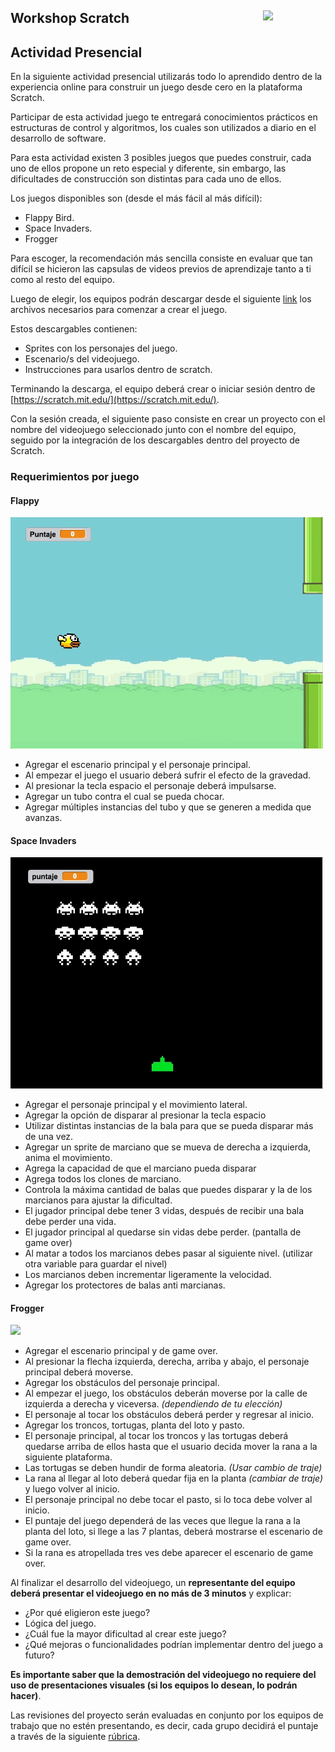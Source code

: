 <section>
<a href="http://desafiolatam.com"><img src="http://blog.desafiolatam.com/wp-content/uploads/2015/03/logo_latam_mini.png" width="100" style="float:right"></a>

# Workshop Scratch

## Actividad Presencial

En la siguiente actividad presencial utilizarás todo lo aprendido dentro de la experiencia online para construir un juego desde cero en la plataforma Scratch.

Participar de esta actividad juego te entregará conocimientos prácticos en estructuras de control y algoritmos, los cuales son utilizados a diario en el desarrollo de software.

Para esta actividad existen 3 posibles juegos que puedes construir, cada uno de ellos propone un reto especial y diferente, sin embargo, las dificultades de construcción son distintas para cada uno de ellos.

Los juegos disponibles son (desde el más fácil al más difícil):

-	Flappy Bird.
-	Space Invaders.
- 	Frogger

Para escoger, la recomendación más sencilla consiste en evaluar que tan difícil se hicieron las capsulas de videos previos de aprendizaje tanto a ti como al resto del equipo.

Luego de elegir, los equipos podrán descargar desde el siguiente [link]( https://www.amazon.com/clouddrive/share/bmE3FhbcT57uP6GODYORnc0vFuQBMA3e9SkAofoYFlv) los archivos necesarios para comenzar a crear el juego.

Estos descargables contienen:

- Sprites con los personajes del juego.
- Escenario/s del videojuego.
- Instrucciones para usarlos dentro de scratch.

Terminando la descarga, el equipo deberá crear o iniciar sesión dentro de [https://scratch.mit.edu/](https://scratch.mit.edu/). 

Con la sesión creada, el siguiente paso consiste en crear un proyecto con el nombre del videojuego seleccionado junto con el nombre del equipo, seguido por la integración de los descargables dentro del proyecto de Scratch.

### Requerimientos por juego

#### Flappy

<img src="img/preview_flappy-bird.gif" style="width:500px">

- Agregar el escenario principal y el personaje principal.
- Al empezar el juego el usuario deberá sufrir el efecto de la gravedad.
- Al presionar la tecla espacio el personaje deberá impulsarse.
- Agregar un tubo contra el cual se pueda chocar.
- Agregar múltiples instancias del tubo y que se generen a medida que avanzas.

#### Space Invaders

<img src="img/preview_space_invaders.gif" style="width:500px">

- Agregar el personaje principal y el movimiento lateral.
- Agregar la opción de disparar al presionar la tecla espacio
- Utilizar distintas instancias de la bala para que se pueda disparar más de una vez.
- Agregar un sprite de marciano que se mueva de derecha a izquierda, anima el movimiento.
- Agrega la capacidad de que el marciano pueda disparar
- Agrega todos los clones de marciano.
- Controla la máxima cantidad de balas que puedes disparar y la de los marcianos para ajustar la dificultad.
- El jugador principal debe tener 3 vidas, después de recibir una bala debe perder una vida.
- El jugador principal al quedarse sin vidas debe perder. (pantalla de game over)
- Al matar a todos los marcianos debes pasar al siguiente nivel. (utilizar otra variable para guardar el nivel)
- Los marcianos deben incrementar ligeramente la velocidad.
- Agregar los protectores de balas anti marcianas.

#### Frogger

<img src="img/preview_frogger.gif" style="width:500px">

- Agregar el escenario principal y de game over.
- Al presionar la flecha izquierda, derecha, arriba y abajo, el personaje principal deberá moverse.
- Agregar los obstáculos del personaje principal.
- Al empezar el juego, los obstáculos deberán moverse por la calle de izquierda a derecha y viceversa. *(dependiendo de tu elección)*
- El personaje al tocar los obstáculos deberá perder y regresar al inicio.
- Agregar los troncos, tortugas, planta del loto y pasto.
- El personaje principal, al tocar los troncos y las tortugas deberá quedarse arriba de ellos hasta que el usuario decida mover la rana a la siguiente plataforma.
- Las tortugas se deben hundir de forma aleatoria. *(Usar cambio de traje)*
- La rana al llegar al loto deberá quedar fija en la planta *(cambiar de traje)* y luego volver al inicio. 
- El personaje principal no debe tocar el pasto, si lo toca debe volver al inicio.
- El puntaje del juego dependerá de las veces que llegue la rana a la planta del loto, si llege a las 7 plantas, deberá mostrarse el escenario de game over.
- Si la rana es atropellada tres ves debe aparecer el escenario de game over.
 
Al finalizar el desarrollo del videojuego, un **representante del equipo deberá presentar el videojuego en no más de 3 minutos** y explicar:

-	¿Por qué eligieron este juego?
-	Lógica del juego.
-	¿Cuál fue la mayor dificultad al crear este juego?
-	¿Qué mejoras o funcionalidades podrían implementar dentro del juego a futuro?

**Es importante saber que la demostración del videojuego no requiere del uso de presentaciones visuales (si los equipos lo desean, lo podrán hacer)**.

Las revisiones del proyecto serán evaluadas en conjunto por los equipos de trabajo que no estén presentando, es decir, cada grupo decidirá el puntaje a través de la siguiente [rúbrica](https://goo.gl/1u9e5f).


